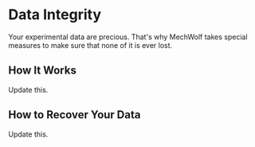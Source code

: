 # Data Integrity

Your experimental data are precious. That's why MechWolf takes special
measures to make sure that none of it is ever lost.

## How It Works

Update this.

## How to Recover Your Data

Update this.
